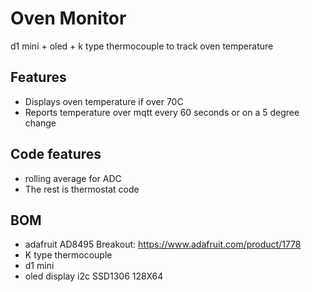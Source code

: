 # Oven Monitor
d1 mini + oled + k type thermocouple to track oven temperature

## Features
* Displays oven temperature if over 70C
* Reports temperature over mqtt every 60 seconds or on a 5 degree change

## Code features
* rolling average for ADC
* The rest is thermostat code

## BOM
* adafruit AD8495 Breakout: https://www.adafruit.com/product/1778
* K type thermocouple
* d1 mini
* oled display i2c SSD1306 128X64
